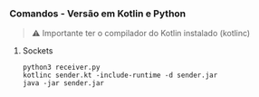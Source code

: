 ### Comandos - Versão em Kotlin e Python

> ⚠️ Importante ter o compilador do Kotlin instalado (kotlinc)

1. Sockets

    ```
    python3 receiver.py
    kotlinc sender.kt -include-runtime -d sender.jar
    java -jar sender.jar
    ```